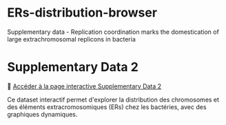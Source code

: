 # ERs-distribution-browser
Supplementary data - Replication coordination marks the domestication of large extrachromosomal replicons in bacteria


# Supplementary Data 2

🔗 [Accéder à la page interactive Supplementary Data 2](Supplementary_Data_2/Supplementary_Data_2.html)

Ce dataset interactif permet d'explorer la distribution des chromosomes et des éléments extracromosomiques (ERs) chez les bactéries, avec des graphiques dynamiques.
